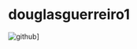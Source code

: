 # douglasguerreiro1
![github](https://img.shields.io/badge/GitHub-000000?style=for-the-badge&amp;logo=GitHub&amp;logoColor=white)]
